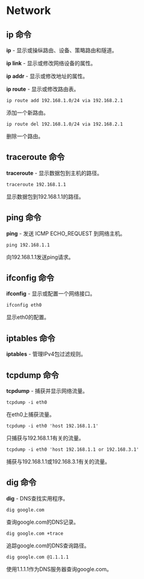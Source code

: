 
# Network

## ip 命令

**ip** - 显示或操纵路由、设备、策略路由和隧道。

**ip link** - 显示或修改网络设备的属性。

**ip addr** - 显示或修改地址的属性。

**ip route** - 显示或修改路由表。

    ip route add 192.168.1.0/24 via 192.168.2.1
添加一个新路由。

    ip route del 192.168.1.0/24 via 192.168.2.1
删除一个路由。

## traceroute 命令

**traceroute** - 显示数据包到主机的路径。

    traceroute 192.168.1.1
显示数据包到192.168.1.1的路径。

## ping 命令

**ping** - 发送 ICMP ECHO_REQUEST 到网络主机。

    ping 192.168.1.1
向192.168.1.1发送ping请求。

## ifconfig 命令

**ifconfig** - 显示或配置一个网络接口。

    ifconfig eth0
显示eth0的配置。

## iptables 命令

**iptables** - 管理IPv4包过滤规则。

## tcpdump 命令

**tcpdump** - 捕获并显示网络流量。

    tcpdump -i eth0
在eth0上捕获流量。

    tcpdump -i eth0 'host 192.168.1.1'
只捕获与192.168.1.1有关的流量。

    tcpdump -i eth0 'host 192.168.1.1 or 192.168.3.1'
捕获与192.168.1.1或192.168.3.1有关的流量。

## dig 命令

**dig** - DNS查找实用程序。

    dig google.com
查询google.com的DNS记录。

    dig google.com +trace
追踪google.com的DNS查询路径。

    dig google.com @1.1.1.1
使用1.1.1.1作为DNS服务器查询google.com。

